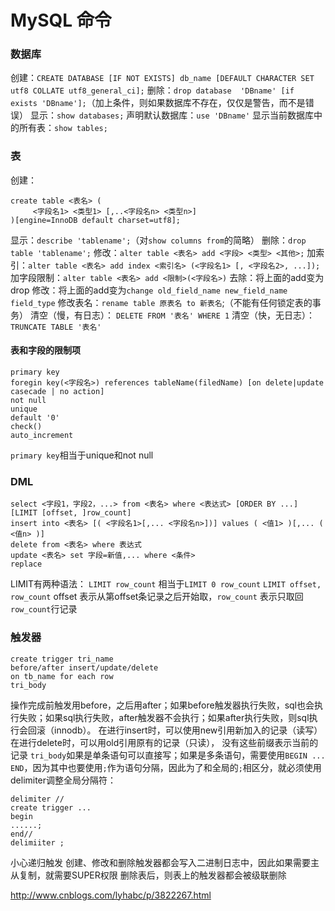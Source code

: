 # MySQL 命令

### 数据库
创建：`CREATE DATABASE [IF NOT EXISTS] db_name [DEFAULT CHARACTER SET utf8 COLLATE utf8_general_ci];`
删除：`drop database  'DBname' [if exists 'DBname'];`（加上条件，则如果数据库不存在，仅仅是警告，而不是错误）
显示：`show databases;`
声明默认数据库：`use 'DBname'`
显示当前数据库中的所有表：`show tables;`

### 表
创建：
```
create table <表名> (
     <字段名1> <类型1> [,..<字段名n> <类型n>]
)[engine=InnoDB default charset=utf8];
```
显示：`describe 'tablename';`（对`show columns from`的简略）
删除：`drop table 'tablename';`
修改：`alter table <表名> add <字段> <类型> <其他>;`
加索引：`alter table <表名> add index <索引名> (<字段名1> [, <字段名2>, ...]);`
加字段限制：`alter table <表名> add <限制>(<字段名>)`
去除：将上面的add变为drop
修改：将上面的add变为`change old_field_name new_field_name field_type`
修改表名：`rename table 原表名 to 新表名`;（不能有任何锁定表的事务）
清空（慢，有日志）： `DELETE FROM '表名' WHERE 1`
清空（快，无日志）：`TRUNCATE TABLE '表名'`

#### 表和字段的限制项
```
primary key
foregin key(<字段名>) references tableName(filedName) [on delete|update casecade | no action]
not null
unique
default '0'
check()
auto_increment
```
`primary key`相当于unique和not null

### DML
```
select <字段1，字段2，...> from <表名> where <表达式> [ORDER BY ...] [LIMIT [offset, ]row_count]
insert into <表名> [( <字段名1>[,... <字段名n>])] values ( <值1> )[,... ( <值n> )]
delete from <表名> where 表达式
update <表名> set 字段=新值,... where <条件>
replace
```
LIMIT有两种语法：
`LIMIT row_count` 相当于`LIMIT 0 row_count`
`LIMIT offset, row_count`
offset 表示从第offset条记录之后开始取，`row_count` 表示只取回`row_count`行记录

### 触发器
```
create trigger tri_name
before/after insert/update/delete
on tb_name for each row
tri_body
```
操作完成前触发用before，之后用after；如果before触发器执行失败，sql也会执行失败；如果sql执行失败，after触发器不会执行；如果after执行失败，则sql执行会回滚（innodb）。
在进行insert时，可以使用new引用新加入的记录（读写）
在进行delete时，可以用old引用原有的记录（只读），
没有这些前缀表示当前的记录
`tri_body`如果是单条语句可以直接写；如果是多条语句，需要使用`BEGIN ... END`，因为其中也要使用`;`作为语句分隔，因此为了和全局的`;`相区分，就必须使用delimiter调整全局分隔符：
```
delimiter //
create trigger ...
begin
......;
end//
delimiiter ;
```
小心递归触发
创建、修改和删除触发器都会写入二进制日志中，因此如果需要主从复制，就需要SUPER权限
删除表后，则表上的触发器都会被级联删除

<http://www.cnblogs.com/lyhabc/p/3822267.html>
